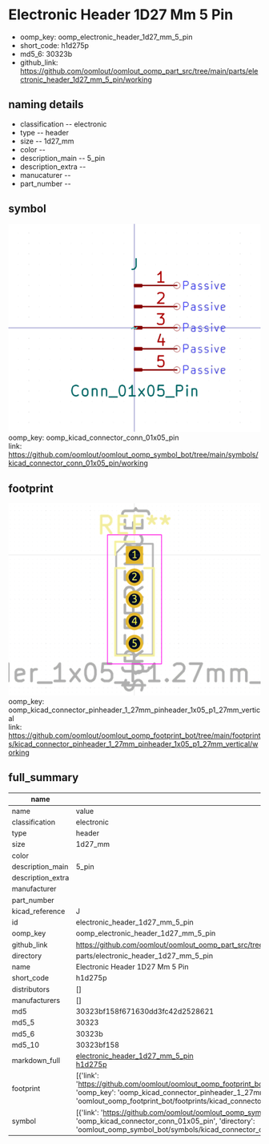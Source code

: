 # Electronic Header 1D27 Mm 5 Pin

  
* oomp_key: oomp_electronic_header_1d27_mm_5_pin 
* short_code: h1d275p
* md5_6: 30323b  
* github_link: https://github.com/oomlout/oomlout_oomp_part_src/tree/main/parts/electronic_header_1d27_mm_5_pin/working  
## naming details
* classification -- electronic
* type -- header
* size -- 1d27_mm
* color -- 
* description_main -- 5_pin
* description_extra -- 
* manucaturer -- 
* part_number -- 



## symbol

![](symbol/0/working/working_600.png)  
oomp_key: oomp_kicad_connector_conn_01x05_pin  
link: https://github.com/oomlout/oomlout_oomp_symbol_bot/tree/main/symbols/kicad_connector_conn_01x05_pin/working  

## footprint

![](footprint/0/working/working_600.png)  
oomp_key: oomp_kicad_connector_pinheader_1_27mm_pinheader_1x05_p1_27mm_vertical  
link: https://github.com/oomlout/oomlout_oomp_footprint_bot/tree/main/footprints/kicad_connector_pinheader_1_27mm_pinheader_1x05_p1_27mm_vertical/working  

## full_summary
| name | value | 
| --- | --- | 
| name | value | 
| classification | electronic | 
| type | header | 
| size | 1d27_mm | 
| color |  | 
| description_main | 5_pin | 
| description_extra |  | 
| manufacturer |  | 
| part_number |  | 
| kicad_reference | J | 
| id | electronic_header_1d27_mm_5_pin | 
| oomp_key | oomp_electronic_header_1d27_mm_5_pin | 
| github_link | https://github.com/oomlout/oomlout_oomp_part_src/tree/main/parts/electronic_header_1d27_mm_5_pin/working | 
| directory | parts/electronic_header_1d27_mm_5_pin | 
| name | Electronic Header 1D27 Mm 5 Pin | 
| short_code | h1d275p | 
| distributors | [] | 
| manufacturers | [] | 
| md5 | 30323bf158f671630dd3fc42d2528621 | 
| md5_5 | 30323 | 
| md5_6 | 30323b | 
| md5_10 | 30323bf158 | 
| markdown_full | [electronic_header_1d27_mm_5_pin](https://github.com/oomlout/oomlout_oomp_part_src/tree/main/parts/electronic_header_1d27_mm_5_pin/working)<br>[h1d275p](https://github.com/oomlout/oomlout_oomp_part_src/tree/main/parts/electronic_header_1d27_mm_5_pin/working)<br> | 
| footprint | [{'link': 'https://github.com/oomlout/oomlout_oomp_footprint_bot/tree/main/foootprntss/kicad_connector_pinheader_1_27mm_pinheader_1x05_p1_27mm_vertical', 'oomp_key': 'oomp_kicad_connector_pinheader_1_27mm_pinheader_1x05_p1_27mm_vertical', 'directory': 'oomlout_oomp_footprint_bot/footprints/kicad_connector_pinheader_1_27mm_pinheader_1x05_p1_27mm_vertical//working/working.kicad_mod'}] | 
| symbol | [{'link': 'https://github.com/oomlout/oomlout_oomp_symbol_bot/tree/main/symbols/kicad_connector_conn_01x05_pin', 'oomp_key': 'oomp_kicad_connector_conn_01x05_pin', 'directory': 'oomlout_oomp_symbol_bot/symbols/kicad_connector_conn_01x05_pin//working/working.kicad_sym'}] | 
